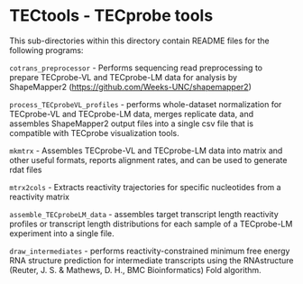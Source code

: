 # TECtools - TECprobe tools

This sub-directories within this directory contain README files for the following programs:

`cotrans_preprocessor` - Performs sequencing read preprocessing to prepare TECprobe-VL and TECprobe-LM data for analysis by ShapeMapper2 (https://github.com/Weeks-UNC/shapemapper2)

`process_TECprobeVL_profiles` - performs whole-dataset normalization for TECprobe-VL and TECprobe-LM data, merges replicate data, and assembles ShapeMapper2 output files into a single csv file that is compatible with TECprobe visualization tools.

`mkmtrx` - Assembles TECprobe-VL and TECprobe-LM data into matrix and other useful formats, reports alignment rates, and can be used to generate rdat files

`mtrx2cols` - Extracts reactivity trajectories for specific nucleotides from a reactivity matrix

`assemble_TECprobeLM_data` - assembles target transcript length reactivity profiles or transcript length distributions for each sample of a TECprobe-LM experiment into a single file.

`draw_intermediates` - performs reactivity-constrained minimum free energy RNA structure prediction for intermediate transcripts using the RNAstructure (Reuter, J. S. & Mathews, D. H., BMC Bioinformatics) Fold algorithm.
